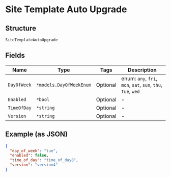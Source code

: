 
# Site Template Auto Upgrade

## Structure

`SiteTemplateAutoUpgrade`

## Fields

| Name | Type | Tags | Description |
|  --- | --- | --- | --- |
| `DayOfWeek` | [`*models.DayOfWeekEnum`](../../doc/models/day-of-week-enum.md) | Optional | enum: `any`, `fri`, `mon`, `sat`, `sun`, `thu`, `tue`, `wed` |
| `Enabled` | `*bool` | Optional | - |
| `TimeOfDay` | `*string` | Optional | - |
| `Version` | `*string` | Optional | - |

## Example (as JSON)

```json
{
  "day_of_week": "tue",
  "enabled": false,
  "time_of_day": "time_of_day8",
  "version": "version4"
}
```

